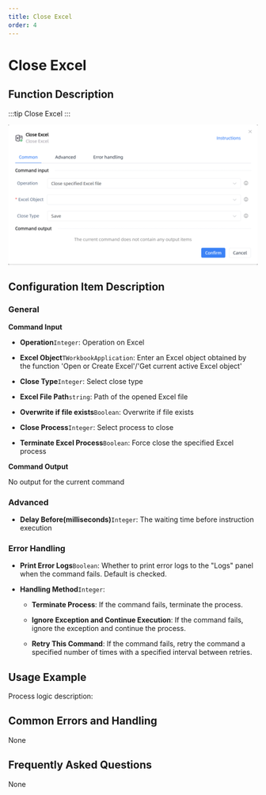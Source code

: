```yaml
---
title: Close Excel
order: 4
---
```


# Close Excel

## Function Description

:::tip 
Close Excel
:::

![Close Excel](../../../assets/Close%20Excel_command.png)

## Configuration Item Description

### General

**Command Input**

- **Operation**`Integer`: Operation on Excel

- **Excel Object**`TWorkbookApplication`: Enter an Excel object obtained by the function 'Open or Create Excel'/'Get current active Excel object'

- **Close Type**`Integer`: Select close type

- **Excel File Path**`string`: Path of the opened Excel file

- **Overwrite if file exists**`Boolean`: Overwrite if file exists

- **Close Process**`Integer`: Select process to close

- **Terminate Excel Process**`Boolean`: Force close the specified Excel process


**Command Output**

No output for the current command

### Advanced

- **Delay Before(milliseconds)**`Integer`: The waiting time before instruction execution

### Error Handling

- **Print Error Logs**`Boolean`: Whether to print error logs to the "Logs" panel when the command fails. Default is checked. 

- **Handling Method**`Integer`:

    - **Terminate Process**: If the command fails, terminate the process.

    - **Ignore Exception and Continue Execution**: If the command fails, ignore the exception and continue the process.

    - **Retry This Command**: If the command fails, retry the command a specified number of times with a specified interval between retries.

## Usage Example

Process logic description:

## Common Errors and Handling

None

## Frequently Asked Questions

None

